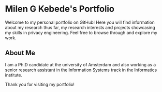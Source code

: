 # Milen G Kebede's Portfolio

Welcome to my personal portfolio on GitHub! Here you will find information about my research thus far, my research interests and projects showcasing my skills in privacy engineering. Feel free to browse through and explore my work.

## About Me

I am a Ph.D candidate at the university of Amsterdam and also working as a senior research assistant in the Information Systems track in the Informatics institute. 






Thank you for visiting my portfolio!



<!--
**yemilen/yemilen** is a ✨ _special_ ✨ repository because its `README.md` (this file) appears on your GitHub profile.

Here are some ideas to get you started:

- 🔭 I’m currently working on ...
- 🌱 I’m currently learning ...
- 👯 I’m looking to collaborate on ...
- 🤔 I’m looking for help with ...
- 💬 Ask me about ...
- 📫 How to reach me: ...
- 😄 Pronouns: ...
- ⚡ Fun fact: ...
-->
